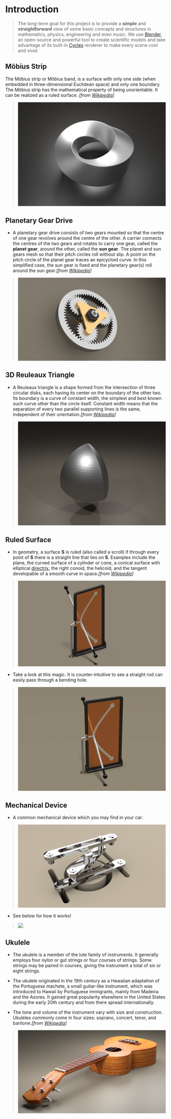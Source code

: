 # Introduction
> The long-term goal for this project is to provide a **simple** and **straightforward** view of some basic concepts and structures in mathematics, physics, engineering and even music. We use [Blender](https://www.blender.org/), an open-source and powerful tool to create scientific models and take advantage of its built-in [Cycles](https://www.cycles-renderer.org/) renderer to make every scene cool and vivid.

## Möbius Strip
The Möbius strip or Möbius band, is a surface with only one side (when embedded in three-dimensional Euclidean space) and only one boundary. The Möbius strip has the mathematical property of being unorientable. It can be realized as a ruled surface. *[from [Wikipedia](https://en.wikipedia.org/wiki/M%C3%B6bius_strip)]*
> ![](./image/mobius.png)
## Planetary Gear Drive
- A planetary gear drive consists of two gears mounted so that the centre of one gear revolves around the centre of the other. A carrier connects the centres of the two gears and rotates to carry one gear, called the **planet gear**, around the other, called the **sun gear**. The planet and sun gears mesh so that their pitch circles roll without slip. A point on the pitch circle of the planet gear traces an epicycloid curve. In this simplified case, the sun gear is fixed and the planetary gear(s) roll around the sun gear.*[from [Wikipedia](https://en.wikipedia.org/wiki/Epicyclic_gearing)]*
> ![](./image/planet_gear_drive1.jpg)
## 3D Reuleaux Triangle
- A Reuleaux triangle is a shape formed from the intersection of three circular disks, each having its center on the boundary of the other two. Its boundary is a curve of constant width, the simplest and best known such curve other than the circle itself. Constant width means that the separation of every two parallel supporting lines is the same, independent of their orientation.*[from [Wikipedia](https://en.wikipedia.org/wiki/Reuleaux_triangle)]* 
> ![](./image/reuleaux_triangle.png)
## Ruled Surface
- In geometry, a surface **S** is ruled (also called a scroll) if through every point of **S** there is a straight line that lies on **S**. Examples include the plane, the curved surface of a cylinder or cone, a conical surface with elliptical [directrix](https://en.wikipedia.org/wiki/Conic_section#Eccentricity,_focus_and_directrix), the right conoid, the helicoid, and the tangent developable of a smooth curve in space.*[from [Wikipedia](https://en.wikipedia.org/wiki/Ruled_surface)]* 
> ![](./image/ruled_surface_test.png)
- Take a look at this magic. It is counter-intuitive to see a straight rod can easily pass through a bending hole.
> ![](./image/ruled_surface.gif)
## Mechanical Device
- A common mechanical device which you may find in your car.
> ![](./image/differential0.00.png)
- See below for how it works!
> ![](./image/differential.gif)
## Ukulele
- The ukulele is a member of the lute family of instruments. It generally employs four nylon or gut strings or four courses of strings. Some strings may be paired in courses, giving the instrument a total of six or eight strings.  

- The ukulele originated in the 19th century as a Hawaiian adaptation of the Portuguese machete, a small guitar-like instrument, which was introduced to Hawaii by Portuguese immigrants, mainly from Madeira and the Azores. It gained great popularity elsewhere in the United States during the early 20th century and from there spread internationally.

- The tone and volume of the instrument vary with size and construction. Ukuleles commonly come in four sizes: soprano, concert, tenor, and baritone.*[from [Wikipedia](https://en.wikipedia.org/wiki/Ukulele)]*
> ![](./image/ukulele.png)
